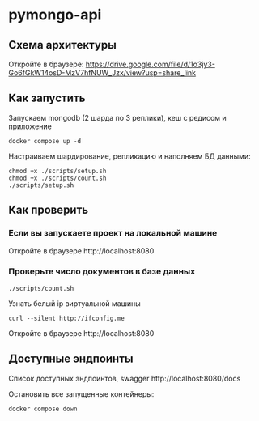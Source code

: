 # pymongo-api

## Схема архитектуры

Откройте в браузере: https://drive.google.com/file/d/1o3jy3-Go6fGkW14osD-MzV7hfNUW_Jzx/view?usp=share_link

## Как запустить

Запускаем mongodb (2 шарда по 3 реплики), кеш с редисом и приложение

```shell
docker compose up -d
```

Настраиваем шардирование, репликацию и наполняем БД данными:

```shell
chmod +x ./scripts/setup.sh
chmod +x ./scripts/count.sh
./scripts/setup.sh
```

## Как проверить

### Если вы запускаете проект на локальной машине

Откройте в браузере http://localhost:8080

### Проверьте число документов в базе данных

```shell
./scripts/count.sh
```

Узнать белый ip виртуальной машины

```shell
curl --silent http://ifconfig.me
```

Откройте в браузере http://localhost:8080

## Доступные эндпоинты

Список доступных эндпоинтов, swagger http://localhost:8080/docs

Остановить все запущенные контейнеры:

```shell
docker compose down
```